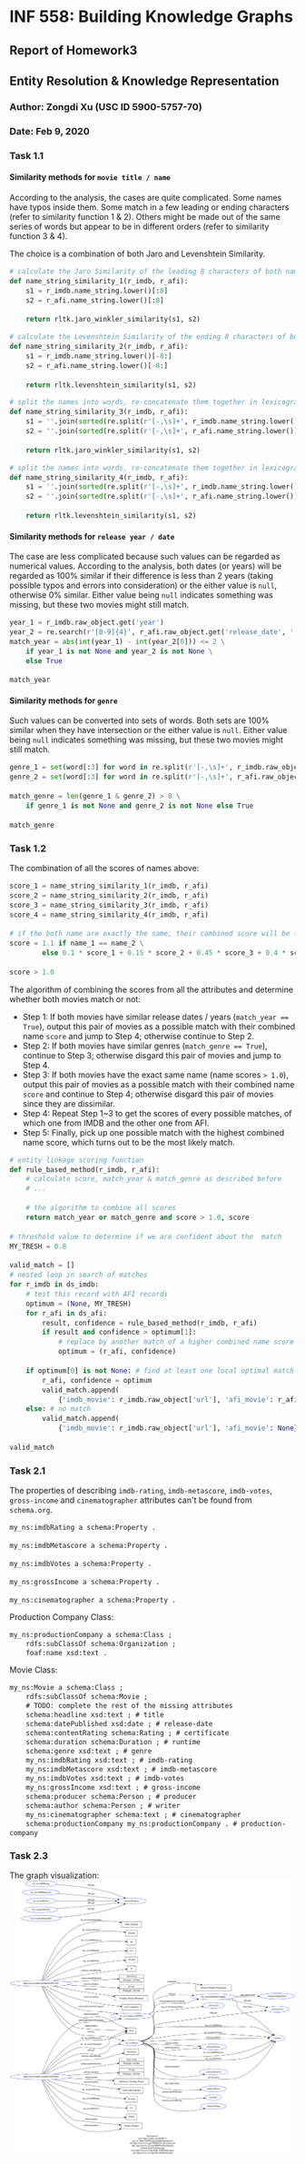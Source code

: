 # INF 558: Building Knowledge Graphs
## Report of Homework3
## Entity Resolution & Knowledge Representation
### Author: Zongdi Xu (USC ID 5900-5757-70)
### Date: Feb 9, 2020

### Task 1.1

#### Similarity methods for `movie title / name`

According to the analysis, the cases are quite complicated.  Some names have typos inside them.  Some match in a few leading or ending characters (refer to similarity function 1 & 2). Others might be made out of the same series of words but appear to be in different orders (refer to similarity function 3 & 4).

The choice is a combination of both Jaro and Levenshtein Similarity.

```python
# calculate the Jaro Similarity of the leading 8 characters of both names (the entire names instead if the length<8)
def name_string_similarity_1(r_imdb, r_afi):
    s1 = r_imdb.name_string.lower()[:8]
    s2 = r_afi.name_string.lower()[:8]

    return rltk.jaro_winkler_similarity(s1, s2)
```
```python
# calculate the Levenshtein Similarity of the ending 8 characters of both names (the entire names instead if the length<8)
def name_string_similarity_2(r_imdb, r_afi):
    s1 = r_imdb.name_string.lower()[-8:]
    s2 = r_afi.name_string.lower()[-8:] 

    return rltk.levenshtein_similarity(s1, s2)
```
```python
# split the names into words, re-concatenate them together in lexicographical order and calculate the Jaro Similarity
def name_string_similarity_3(r_imdb, r_afi):
    s1 = ''.join(sorted(re.split(r'[-,\s]+', r_imdb.name_string.lower())))
    s2 = ''.join(sorted(re.split(r'[-,\s]+', r_afi.name_string.lower())))

    return rltk.jaro_winkler_similarity(s1, s2)
```
```python
# split the names into words, re-concatenate them together in lexicographical order and calculate the Levenshtein Similarity
def name_string_similarity_4(r_imdb, r_afi):
    s1 = ''.join(sorted(re.split(r'[-,\s]+', r_imdb.name_string.lower())))
    s2 = ''.join(sorted(re.split(r'[-,\s]+', r_afi.name_string.lower())))

    return rltk.levenshtein_similarity(s1, s2)
```

#### Similarity methods for `release year / date`

The case are less complicated because such values can be regarded as numerical values.  According to the analysis, both dates (or years) will be regarded as 100% similar if their difference is less than 2 years (taking possible typos and errors into consideration) or the either value is `null`, otherwise 0% similar.  Either value being `null` indicates something was missing, but these two movies might still match.

```python
year_1 = r_imdb.raw_object.get('year')
year_2 = re.search(r'[0-9]{4}', r_afi.raw_object.get('release_date', ''))
match_year = abs(int(year_1) - int(year_2[0])) <= 2 \
    if year_1 is not None and year_2 is not None \
    else True

match_year
```

#### Similarity methods for `genre`

Such values can be converted into sets of words.  Both sets are 100% similar when they have intersection or the either value is `null`.  Either value being `null` indicates something was missing, but these two movies might still match.

```python
genre_1 = set(word[:3] for word in re.split(r'[-,\s]+', r_imdb.raw_object.get('genre', '').lower().strip()))
genre_2 = set(word[:3] for word in re.split(r'[-,\s]+', r_afi.raw_object.get('genre', '').lower().strip()))

match_genre = len(genre_1 & genre_2) > 0 \
    if genre_1 is not None and genre_2 is not None else True

match_genre
```
### Task 1.2

The combination of all the scores of names above:
```python
score_1 = name_string_similarity_1(r_imdb, r_afi)
score_2 = name_string_similarity_2(r_imdb, r_afi)
score_3 = name_string_similarity_3(r_imdb, r_afi)
score_4 = name_string_similarity_4(r_imdb, r_afi)

# if the both name are exactly the same, their combined score will be fixed at 1.1; otherwise combine the scores proportionally
score = 1.1 if name_1 == name_2 \
        else 0.1 * score_1 + 0.15 * score_2 + 0.45 * score_3 + 0.4 * score_4

score > 1.0
```

The algorithm of combining the scores from all the attributes and determine whether both movies match or not:

- Step 1: If both movies have similar release dates / years (`match_year == True`), output this pair of movies as a possible match with their combined name `score` and jump to Step 4; otherwise continue to Step 2.
- Step 2: If both movies have similar genres (`match_genre == True`), continue to Step 3; otherwise disgard this pair of movies and jump to Step 4.
- Step 3: If both movies have the exact same name (name scores `> 1.0`), output this pair of movies as a possible match with their combined name `score` and continue to Step 4; otherwise disgard this pair of movies since they are dissimilar.
- Step 4: Repeat Step 1~3 to get the scores of every possible matches, of which one from IMDB and the other one from AFI.
- Step 5: Finally, pick up one possible match with the highest combined name score, which turns out to be the most likely match.
  
```python
# entity linkage scoring function
def rule_based_method(r_imdb, r_afi):
    # calculate score, match_year & match_genre as described before
    # ...

    # the algorithm to combine all scores
    return match_year or match_genre and score > 1.0, score

# threshold value to determine if we are confident about the  match
MY_TRESH = 0.8

valid_match = []
# nested loop in search of matches
for r_imdb in ds_imdb:
    # test this record with AFI records
    optimum = (None, MY_TRESH)
    for r_afi in ds_afi:
        result, confidence = rule_based_method(r_imdb, r_afi)
        if result and confidence > optimum[1]:
            # replace by another match of a higher combined name score
            optimum = (r_afi, confidence)

    if optimum[0] is not None: # find at least one local optimal match
        r_afi, confidence = optimum
        valid_match.append(
            {'imdb_movie': r_imdb.raw_object['url'], 'afi_movie': r_afi.raw_object['url']})
    else: # no match
        valid_match.append(
            {'imdb_movie': r_imdb.raw_object['url'], 'afi_movie': None})

valid_match
```

### Task 2.1
The properties of describing `imdb-rating`, `imdb-metascore`, `imdb-votes`, `gross-income` and `cinematographer` attributes can't be found from `schema.org`.
```
my_ns:imdbRating a schema:Property .

my_ns:imdbMetascore a schema:Property .

my_ns:imdbVotes a schema:Property .

my_ns:grossIncome a schema:Property .

my_ns:cinematographer a schema:Property .
```

Production Company Class:
```
my_ns:productionCompany a schema:Class ;
    rdfs:subClassOf schema:Organization ;
    foaf:name xsd:text .
```

Movie Class:
```
my_ns:Movie a schema:Class ;
    rdfs:subClassOf schema:Movie ;
    # TODO: complete the rest of the missing attributes
    schema:headline xsd:text ; # title
    schema:datePublished xsd:date ; # release-date
    schema:contentRating schema:Rating ; # certificate
    schema:duration schema:Duration ; # runtime
    schema:genre xsd:text ; # genre
    my_ns:imdbRating xsd:text ; # imdb-rating
    my_ns:imdbMetascore xsd:text ; # imdb-metascore
    my_ns:imdbVotes xsd:text ; # imdb-votes
    my_ns:grossIncome xsd:text ; # gross-income
    schema:producer schema:Person ; # producer
    schema:author schema:Person ; # writer
    my_ns:cinematographer schema:text ; # cinematographer
    schema:productionCompany my_ns:productionCompany . # production-company
```

### Task 2.3

The graph visualization:
![](visualize.svg)